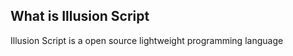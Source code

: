 ## What is Illusion Script <span id="About"></span>

Illusion Script is a open source lightweight programming language
